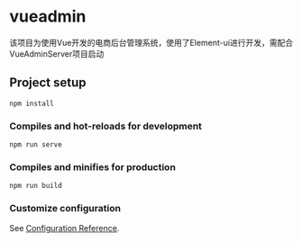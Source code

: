 # vueadmin
该项目为使用Vue开发的电商后台管理系统，使用了Element-ui进行开发，需配合VueAdminServer项目启动
## Project setup
```
npm install
```

### Compiles and hot-reloads for development
```
npm run serve
```

### Compiles and minifies for production
```
npm run build
```

### Customize configuration
See [Configuration Reference](https://cli.vuejs.org/config/).
